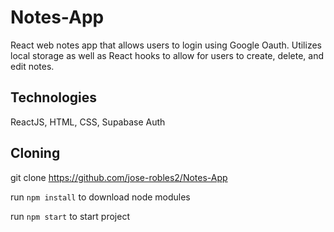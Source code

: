 # Notes-App
React web notes app that allows users to login using Google Oauth. Utilizes local storage as well as React hooks to allow for users to create, delete, and edit notes. 

## Technologies
ReactJS, HTML, CSS, Supabase Auth

## Cloning
git clone https://github.com/jose-robles2/Notes-App

run `npm install` to download node modules

run `npm start` to start project
